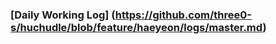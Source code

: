 ### [Daily Working Log] (https://github.com/three0-s/huchudle/blob/feature/haeyeon/logs/master.md) 
